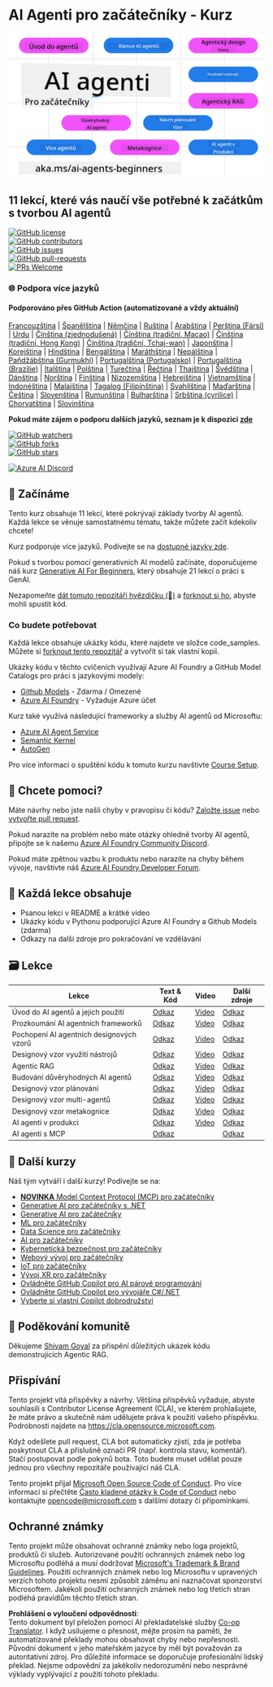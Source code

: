 <!--
CO_OP_TRANSLATOR_METADATA:
{
  "original_hash": "b06f16d6944fab788df1db7638d0edaa",
  "translation_date": "2025-07-12T08:45:23+00:00",
  "source_file": "README.md",
  "language_code": "cs"
}
-->
# AI Agenti pro začátečníky - Kurz

![Generative AI For Beginners](../../translated_images/repo-thumbnail.083b24afed61b6dd27a7fc53798bebe9edf688a41031163a1fca9f61c64d63ec.cs.png)

## 11 lekcí, které vás naučí vše potřebné k začátkům s tvorbou AI agentů

[![GitHub license](https://img.shields.io/github/license/microsoft/ai-agents-for-beginners.svg)](https://github.com/microsoft/ai-agents-for-beginners/blob/master/LICENSE?WT.mc_id=academic-105485-koreyst)  
[![GitHub contributors](https://img.shields.io/github/contributors/microsoft/ai-agents-for-beginners.svg)](https://GitHub.com/microsoft/ai-agents-for-beginners/graphs/contributors/?WT.mc_id=academic-105485-koreyst)  
[![GitHub issues](https://img.shields.io/github/issues/microsoft/ai-agents-for-beginners.svg)](https://GitHub.com/microsoft/ai-agents-for-beginners/issues/?WT.mc_id=academic-105485-koreyst)  
[![GitHub pull-requests](https://img.shields.io/github/issues-pr/microsoft/ai-agents-for-beginners.svg)](https://GitHub.com/microsoft/ai-agents-for-beginners/pulls/?WT.mc_id=academic-105485-koreyst)  
[![PRs Welcome](https://img.shields.io/badge/PRs-welcome-brightgreen.svg?style=flat-square)](http://makeapullrequest.com?WT.mc_id=academic-105485-koreyst)

### 🌐 Podpora více jazyků

#### Podporováno přes GitHub Action (automatizované a vždy aktuální)

[Francouzština](../fr/README.md) | [Španělština](../es/README.md) | [Němčina](../de/README.md) | [Ruština](../ru/README.md) | [Arabština](../ar/README.md) | [Perština (Fársí)](../fa/README.md) | [Urdu](../ur/README.md) | [Čínština (zjednodušená)](../zh/README.md) | [Čínština (tradiční, Macao)](../mo/README.md) | [Čínština (tradiční, Hong Kong)](../hk/README.md) | [Čínština (tradiční, Tchaj-wan)](../tw/README.md) | [Japonština](../ja/README.md) | [Korejština](../ko/README.md) | [Hindština](../hi/README.md) | [Bengálština](../bn/README.md) | [Maráthština](../mr/README.md) | [Nepálština](../ne/README.md) | [Paňdžábština (Gurmukhí)](../pa/README.md) | [Portugalština (Portugalsko)](../pt/README.md) | [Portugalština (Brazílie)](../br/README.md) | [Italština](../it/README.md) | [Polština](../pl/README.md) | [Turečtina](../tr/README.md) | [Řečtina](../el/README.md) | [Thajština](../th/README.md) | [Švédština](../sv/README.md) | [Dánština](../da/README.md) | [Norština](../no/README.md) | [Finština](../fi/README.md) | [Nizozemština](../nl/README.md) | [Hebrejština](../he/README.md) | [Vietnamština](../vi/README.md) | [Indonéština](../id/README.md) | [Malajština](../ms/README.md) | [Tagalog (Filipínština)](../tl/README.md) | [Svahilština](../sw/README.md) | [Maďarština](../hu/README.md) | [Čeština](./README.md) | [Slovenština](../sk/README.md) | [Rumunština](../ro/README.md) | [Bulharština](../bg/README.md) | [Srbština (cyrilice)](../sr/README.md) | [Chorvatština](../hr/README.md) | [Slovinština](../sl/README.md)

**Pokud máte zájem o podporu dalších jazyků, seznam je k dispozici [zde](https://github.com/Azure/co-op-translator/blob/main/getting_started/supported-languages.md)**

[![GitHub watchers](https://img.shields.io/github/watchers/microsoft/ai-agents-for-beginners.svg?style=social&label=Watch)](https://GitHub.com/microsoft/ai-agents-for-beginners/watchers/?WT.mc_id=academic-105485-koreyst)  
[![GitHub forks](https://img.shields.io/github/forks/microsoft/ai-agents-for-beginners.svg?style=social&label=Fork)](https://GitHub.com/microsoft/ai-agents-for-beginners/network/?WT.mc_id=academic-105485-koreyst)  
[![GitHub stars](https://img.shields.io/github/stars/microsoft/ai-agents-for-beginners.svg?style=social&label=Star)](https://GitHub.com/microsoft/ai-agents-for-beginners/stargazers/?WT.mc_id=academic-105485-koreyst)

[![Azure AI Discord](https://dcbadge.limes.pink/api/server/kzRShWzttr)](https://discord.gg/kzRShWzttr)


## 🌱 Začínáme

Tento kurz obsahuje 11 lekcí, které pokrývají základy tvorby AI agentů. Každá lekce se věnuje samostatnému tématu, takže můžete začít kdekoliv chcete!

Kurz podporuje více jazyků. Podívejte se na [dostupné jazyky zde](../..).

Pokud s tvorbou pomocí generativních AI modelů začínáte, doporučujeme náš kurz [Generative AI For Beginners](https://aka.ms/genai-beginners), který obsahuje 21 lekcí o práci s GenAI.

Nezapomeňte [dát tomuto repozitáři hvězdičku (🌟)](https://docs.github.com/en/get-started/exploring-projects-on-github/saving-repositories-with-stars?WT.mc_id=academic-105485-koreyst) a [forknout si ho](https://github.com/microsoft/ai-agents-for-beginners/fork), abyste mohli spustit kód.

### Co budete potřebovat

Každá lekce obsahuje ukázky kódu, které najdete ve složce code_samples. Můžete si [forknout tento repozitář](https://github.com/microsoft/ai-agents-for-beginners/fork) a vytvořit si tak vlastní kopii.

Ukázky kódu v těchto cvičeních využívají Azure AI Foundry a GitHub Model Catalogs pro práci s jazykovými modely:

- [Github Models](https://aka.ms/ai-agents-beginners/github-models) - Zdarma / Omezené  
- [Azure AI Foundry](https://aka.ms/ai-agents-beginners/ai-foundry) - Vyžaduje Azure účet

Kurz také využívá následující frameworky a služby AI agentů od Microsoftu:

- [Azure AI Agent Service](https://aka.ms/ai-agents-beginners/ai-agent-service)  
- [Semantic Kernel](https://aka.ms/ai-agents-beginners/semantic-kernel)  
- [AutoGen](https://aka.ms/ai-agents/autogen)

Pro více informací o spuštění kódu k tomuto kurzu navštivte [Course Setup](./00-course-setup/README.md).

## 🙏 Chcete pomoci?

Máte návrhy nebo jste našli chyby v pravopisu či kódu? [Založte issue](https://github.com/microsoft/ai-agents-for-beginners/issues?WT.mc_id=academic-105485-koreyst) nebo [vytvořte pull request](https://github.com/microsoft/ai-agents-for-beginners/pulls?WT.mc_id=academic-105485-koreyst).

Pokud narazíte na problém nebo máte otázky ohledně tvorby AI agentů, připojte se k našemu [Azure AI Foundry Community Discord](https://discord.gg/kzRShWzttr).

Pokud máte zpětnou vazbu k produktu nebo narazíte na chyby během vývoje, navštivte náš [Azure AI Foundry Developer Forum](https://aka.ms/azureaifoundry/forum).

## 📂 Každá lekce obsahuje

- Psanou lekci v README a krátké video  
- Ukázky kódu v Pythonu podporující Azure AI Foundry a Github Models (zdarma)  
- Odkazy na další zdroje pro pokračování ve vzdělávání

## 🗃️ Lekce

| **Lekce**                                | **Text & Kód**                                     | **Video**                                                  | **Další zdroje**                                                                       |
|------------------------------------------|----------------------------------------------------|------------------------------------------------------------|----------------------------------------------------------------------------------------|
| Úvod do AI agentů a jejich použití       | [Odkaz](./01-intro-to-ai-agents/README.md)         | [Video](https://youtu.be/3zgm60bXmQk?si=z8QygFvYQv-9WtO1)  | [Odkaz](https://aka.ms/ai-agents-beginners/collection?WT.mc_id=academic-105485-koreyst) |
| Prozkoumání AI agentních frameworků      | [Odkaz](./02-explore-agentic-frameworks/README.md) | [Video](https://youtu.be/ODwF-EZo_O8?si=Vawth4hzVaHv-u0H)  | [Odkaz](https://aka.ms/ai-agents-beginners/collection?WT.mc_id=academic-105485-koreyst) |
| Pochopení AI agentních designových vzorů | [Odkaz](./03-agentic-design-patterns/README.md)    | [Video](https://youtu.be/m9lM8qqoOEA?si=BIzHwzstTPL8o9GF)  | [Odkaz](https://aka.ms/ai-agents-beginners/collection?WT.mc_id=academic-105485-koreyst) |
| Designový vzor využití nástrojů           | [Odkaz](./04-tool-use/README.md)                   | [Video](https://youtu.be/vieRiPRx-gI?si=2z6O2Xu2cu_Jz46N)  | [Odkaz](https://aka.ms/ai-agents-beginners/collection?WT.mc_id=academic-105485-koreyst) |
| Agentic RAG                              | [Odkaz](./05-agentic-rag/README.md)                 | [Video](https://youtu.be/WcjAARvdL7I?si=gKPWsQpKiIlDH9A3)  | [Odkaz](https://aka.ms/ai-agents-beginners/collection?WT.mc_id=academic-105485-koreyst) |
| Budování důvěryhodných AI agentů          | [Odkaz](./06-building-trustworthy-agents/README.md) | [Video](https://youtu.be/iZKkMEGBCUQ?si=jZjpiMnGFOE9L8OK ) | [Odkaz](https://aka.ms/ai-agents-beginners/collection?WT.mc_id=academic-105485-koreyst) |
| Designový vzor plánování                   | [Odkaz](./07-planning-design/README.md)            | [Video](https://youtu.be/kPfJ2BrBCMY?si=6SC_iv_E5-mzucnC)  | [Odkaz](https://aka.ms/ai-agents-beginners/collection?WT.mc_id=academic-105485-koreyst) |
| Designový vzor multi-agentů                | [Odkaz](./08-multi-agent/README.md)                | [Video](https://youtu.be/V6HpE9hZEx0?si=rMgDhEu7wXo2uo6g)  | [Odkaz](https://aka.ms/ai-agents-beginners/collection?WT.mc_id=academic-105485-koreyst) |
| Designový vzor metakognice                  | [Odkaz](./09-metacognition/README.md)              | [Video](https://youtu.be/His9R6gw6Ec?si=8gck6vvdSNCt6OcF)  | [Odkaz](https://aka.ms/ai-agents-beginners/collection?WT.mc_id=academic-105485-koreyst) |
| AI agenti v produkci                      | [Odkaz](./10-ai-agents-production/README.md)       | [Video](https://youtu.be/l4TP6IyJxmQ?si=31dnhexRo6yLRJDl)  | [Odkaz](https://aka.ms/ai-agents-beginners/collection?WT.mc_id=academic-105485-koreyst) |
| AI agenti s MCP                          | [Odkaz](./11-mcp/README.md)                        |                                                            | [Odkaz](https://aka.ms/mcp-for-beginners)                                               |

## 🎒 Další kurzy

Náš tým vytváří i další kurzy! Podívejte se na:

- [**NOVINKA** Model Context Protocol (MCP) pro začátečníky](https://github.com/microsoft/mcp-for-beginners?WT.mc_id=academic-105485-koreyst)
- [Generative AI pro začátečníky s .NET](https://github.com/microsoft/Generative-AI-for-beginners-dotnet?WT.mc_id=academic-105485-koreyst)
- [Generative AI pro začátečníky](https://github.com/microsoft/generative-ai-for-beginners?WT.mc_id=academic-105485-koreyst)
- [ML pro začátečníky](https://aka.ms/ml-beginners?WT.mc_id=academic-105485-koreyst)
- [Data Science pro začátečníky](https://aka.ms/datascience-beginners?WT.mc_id=academic-105485-koreyst)
- [AI pro začátečníky](https://aka.ms/ai-beginners?WT.mc_id=academic-105485-koreyst)
- [Kybernetická bezpečnost pro začátečníky](https://github.com/microsoft/Security-101??WT.mc_id=academic-96948-sayoung)
- [Webový vývoj pro začátečníky](https://aka.ms/webdev-beginners?WT.mc_id=academic-105485-koreyst)
- [IoT pro začátečníky](https://aka.ms/iot-beginners?WT.mc_id=academic-105485-koreyst)
- [Vývoj XR pro začátečníky](https://github.com/microsoft/xr-development-for-beginners?WT.mc_id=academic-105485-koreyst)
- [Ovládněte GitHub Copilot pro AI párové programování](https://aka.ms/GitHubCopilotAI?WT.mc_id=academic-105485-koreyst)
- [Ovládněte GitHub Copilot pro vývojáře C#/.NET](https://github.com/microsoft/mastering-github-copilot-for-dotnet-csharp-developers?WT.mc_id=academic-105485-koreyst)
- [Vyberte si vlastní Copilot dobrodružství](https://github.com/microsoft/CopilotAdventures?WT.mc_id=academic-105485-koreyst)

## 🌟 Poděkování komunitě

Děkujeme [Shivam Goyal](https://www.linkedin.com/in/shivam2003/) za přispění důležitých ukázek kódu demonstrujících Agentic RAG.

## Přispívání

Tento projekt vítá příspěvky a návrhy. Většina příspěvků vyžaduje, abyste souhlasili s
Contributor License Agreement (CLA), ve kterém prohlašujete, že máte právo a skutečně nám
udělujete práva k použití vašeho příspěvku. Podrobnosti najdete na
<https://cla.opensource.microsoft.com>.

Když odešlete pull request, CLA bot automaticky zjistí, zda je potřeba poskytnout
CLA a příslušně označí PR (např. kontrola stavu, komentář). Stačí postupovat podle pokynů
bota. Toto budete muset udělat pouze jednou pro všechny repozitáře používající náš CLA.

Tento projekt přijal [Microsoft Open Source Code of Conduct](https://opensource.microsoft.com/codeofconduct/).
Pro více informací si přečtěte [Často kladené otázky k Code of Conduct](https://opensource.microsoft.com/codeofconduct/faq/) nebo
kontaktujte [opencode@microsoft.com](mailto:opencode@microsoft.com) s dalšími dotazy či připomínkami.

## Ochranné známky

Tento projekt může obsahovat ochranné známky nebo loga projektů, produktů či služeb. Autorizované použití ochranných známek nebo log Microsoftu podléhá a musí dodržovat
[Microsoft's Trademark & Brand Guidelines](https://www.microsoft.com/legal/intellectualproperty/trademarks/usage/general).
Použití ochranných známek nebo log Microsoftu v upravených verzích tohoto projektu nesmí způsobit záměnu ani naznačovat sponzorství Microsoftem.
Jakékoli použití ochranných známek nebo log třetích stran podléhá pravidlům těchto třetích stran.

**Prohlášení o vyloučení odpovědnosti**:  
Tento dokument byl přeložen pomocí AI překladatelské služby [Co-op Translator](https://github.com/Azure/co-op-translator). I když usilujeme o přesnost, mějte prosím na paměti, že automatizované překlady mohou obsahovat chyby nebo nepřesnosti. Původní dokument v jeho mateřském jazyce by měl být považován za autoritativní zdroj. Pro důležité informace se doporučuje profesionální lidský překlad. Nejsme odpovědní za jakékoliv nedorozumění nebo nesprávné výklady vyplývající z použití tohoto překladu.